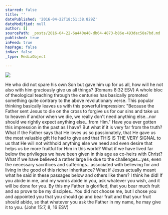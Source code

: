 ```yaml
---
starred: false
title: ''
datePublished: '2016-04-22T18:51:38.829Z'
dateModified: null
author: []
sourcePath: _posts/2016-04-22-6a440e48-db64-4873-b86e-493dac58a7bd.md
published: true
inFeed: true
hasPage: false
inNav: false
_type: MediaObject

---
```

![](https://the-grid-user-content.s3-us-west-2.amazonaws.com/8cf01255-92a0-4d14-b77c-782a282aefa5.jpg)

He who did not spare his own Son but gave him up for us all, how will he not also with him graciously give us all things? (Romans 8:32 ESV) A whole bloc of theological teaching through the centuries has basically promoted something quite contrary to the above revolutionary verse. This popular thinking basically leaves us with this powerful impression: "Because the Father sent Jesus to die on the cross to forgive us for our sins and take us to heaven if and/or when we die, we really don't need anything else...nor should we rightly expect anything else...from Him." Have you ever gotten this impression in the past as I have? But what if it is very far from the truth? What if the Father says that He loves us so passionately, that He gave us the most valuable gift He had to give and that THIS IS THE VERY SIGNAL to us that He will not withhold anything else we need and even desire that helps us be more fruitful for Him in this world? What if we have lived far below the privileges we have been given in this age as co-heirs with Christ? What if we have believed a rather large lie due to the challenges...yes, even the necessary sacrifices and sufferings...associated with believing for and living in the good of this richer inheritance? What if Jesus actually meant what he said in these passages below and others like them? I think he did! If you abide in me, and my words abide in you, ask whatever you wish, and it will be done for you. By this my Father is glorified, that you bear much fruit and so prove to be my disciples...You did not choose me, but I chose you and appointed you that you should go and bear fruit and that your fruit should abide, so that whatever you ask the Father in my name, he may give it to you. (John 15:7, 8, 16 ESV)